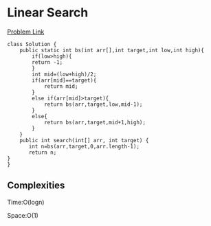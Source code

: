 # Linear Search

[Problem Link](https://leetcode.com/problems/binary-search/description/)

```
class Solution {
    public static int bs(int arr[],int target,int low,int high){
        if(low>high){
        return -1;
        }
        int mid=(low+high)/2;
        if(arr[mid]==target){
            return mid;
        }
        else if(arr[mid]>target){
            return bs(arr,target,low,mid-1);
        }
        else{
            return bs(arr,target,mid+1,high);
        }
    }
    public int search(int[] arr, int target) {
       int n=bs(arr,target,0,arr.length-1);
       return n;
}
}
```

## Complexities

Time:O(logn)

Space:O(1)
